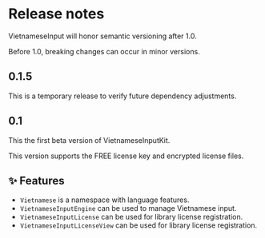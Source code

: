 # Release notes

VietnameseInput will honor semantic versioning after 1.0.

Before 1.0, breaking changes can occur in minor versions.


## 0.1.5

This is a temporary release to verify future dependency adjustments. 


## 0.1

This the first beta version of VietnameseInputKit. 

This version supports the FREE license key and encrypted license files.

## ✨ Features

* `Vietnamese` is a namespace with language features.
* `VietnameseInputEngine` can be used to manage Vietnamese input.
* `VietnameseInputLicense` can be used for library license registration.
* `VietnameseInputLicenseView` can be used for library license registration.
